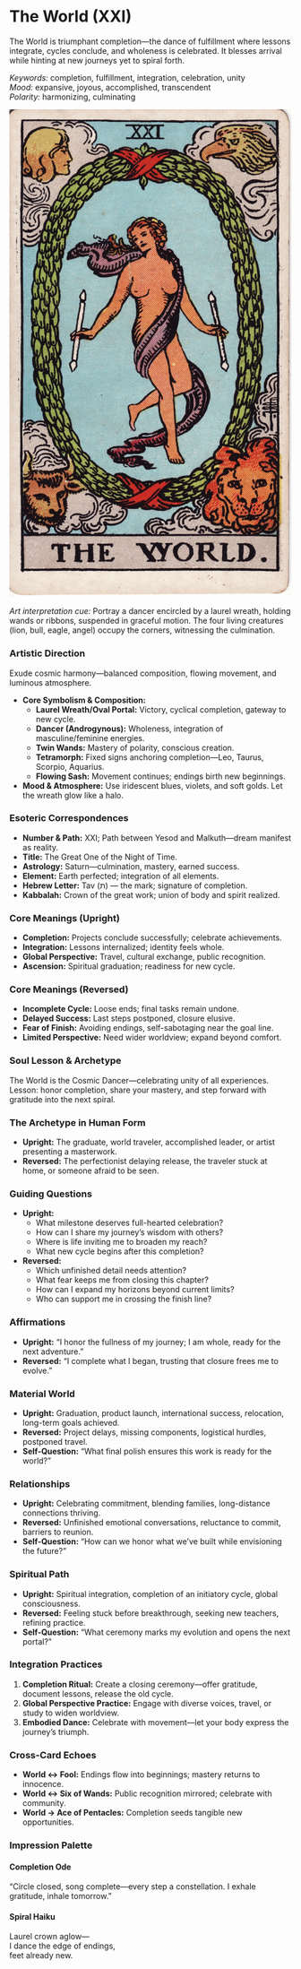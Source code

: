 # The World (XXI)

The World is triumphant completion—the dance of fulfillment where lessons integrate, cycles conclude, and wholeness is celebrated. It blesses arrival while hinting at new journeys yet to spiral forth.

*Keywords:* completion, fulfillment, integration, celebration, unity  
*Mood:* expansive, joyous, accomplished, transcendent  
*Polarity:* harmonizing, culminating

![The World](21_world.jpg)

*Art interpretation cue:* Portray a dancer encircled by a laurel wreath, holding wands or ribbons, suspended in graceful motion. The four living creatures (lion, bull, eagle, angel) occupy the corners, witnessing the culmination.

### Artistic Direction

Exude cosmic harmony—balanced composition, flowing movement, and luminous atmosphere.

*   **Core Symbolism & Composition:**
    *   **Laurel Wreath/Oval Portal:** Victory, cyclical completion, gateway to new cycle.  
    *   **Dancer (Androgynous):** Wholeness, integration of masculine/feminine energies.  
    *   **Twin Wands:** Mastery of polarity, conscious creation.  
    *   **Tetramorph:** Fixed signs anchoring completion—Leo, Taurus, Scorpio, Aquarius.  
    *   **Flowing Sash:** Movement continues; endings birth new beginnings.
*   **Mood & Atmosphere:**
    Use iridescent blues, violets, and soft golds. Let the wreath glow like a halo.

### Esoteric Correspondences

*   **Number & Path:** XXI; Path between Yesod and Malkuth—dream manifest as reality.  
*   **Title:** The Great One of the Night of Time.  
*   **Astrology:** Saturn—culmination, mastery, earned success.  
*   **Element:** Earth perfected; integration of all elements.  
*   **Hebrew Letter:** Tav (ת) — the mark; signature of completion.  
*   **Kabbalah:** Crown of the great work; union of body and spirit realized.

### Core Meanings (Upright)

*   **Completion:** Projects conclude successfully; celebrate achievements.  
*   **Integration:** Lessons internalized; identity feels whole.  
*   **Global Perspective:** Travel, cultural exchange, public recognition.  
*   **Ascension:** Spiritual graduation; readiness for new cycle.

### Core Meanings (Reversed)

*   **Incomplete Cycle:** Loose ends; final tasks remain undone.  
*   **Delayed Success:** Last steps postponed, closure elusive.  
*   **Fear of Finish:** Avoiding endings, self-sabotaging near the goal line.  
*   **Limited Perspective:** Need wider worldview; expand beyond comfort.

### Soul Lesson & Archetype

The World is the Cosmic Dancer—celebrating unity of all experiences. Lesson: honor completion, share your mastery, and step forward with gratitude into the next spiral.

### The Archetype in Human Form

*   **Upright:** The graduate, world traveler, accomplished leader, or artist presenting a masterwork.  
*   **Reversed:** The perfectionist delaying release, the traveler stuck at home, or someone afraid to be seen.

### Guiding Questions

*   **Upright:**
    *   What milestone deserves full-hearted celebration?  
    *   How can I share my journey’s wisdom with others?  
    *   Where is life inviting me to broaden my reach?  
    *   What new cycle begins after this completion?
*   **Reversed:**
    *   Which unfinished detail needs attention?  
    *   What fear keeps me from closing this chapter?  
    *   How can I expand my horizons beyond current limits?  
    *   Who can support me in crossing the finish line?

### Affirmations

*   **Upright:** “I honor the fullness of my journey; I am whole, ready for the next adventure.”  
*   **Reversed:** “I complete what I began, trusting that closure frees me to evolve.”

### Material World

*   **Upright:** Graduation, product launch, international success, relocation, long-term goals achieved.  
*   **Reversed:** Project delays, missing components, logistical hurdles, postponed travel.  
*   **Self-Question:** “What final polish ensures this work is ready for the world?”

### Relationships

*   **Upright:** Celebrating commitment, blending families, long-distance connections thriving.  
*   **Reversed:** Unfinished emotional conversations, reluctance to commit, barriers to reunion.  
*   **Self-Question:** “How can we honor what we’ve built while envisioning the future?”

### Spiritual Path

*   **Upright:** Spiritual integration, completion of an initiatory cycle, global consciousness.  
*   **Reversed:** Feeling stuck before breakthrough, seeking new teachers, refining practice.  
*   **Self-Question:** “What ceremony marks my evolution and opens the next portal?”

### Integration Practices

1.  **Completion Ritual:** Create a closing ceremony—offer gratitude, document lessons, release the old cycle.  
2.  **Global Perspective Practice:** Engage with diverse voices, travel, or study to widen worldview.  
3.  **Embodied Dance:** Celebrate with movement—let your body express the journey’s triumph.

### Cross-Card Echoes

*   **World ↔ Fool:** Endings flow into beginnings; mastery returns to innocence.  
*   **World ↔ Six of Wands:** Public recognition mirrored; celebrate with community.  
*   **World → Ace of Pentacles:** Completion seeds tangible new opportunities.

### Impression Palette

#### Completion Ode

“Circle closed, song complete—every step a constellation. I exhale gratitude, inhale tomorrow.”

#### Spiral Haiku

Laurel crown aglow—  
I dance the edge of endings,  
feet already new.
